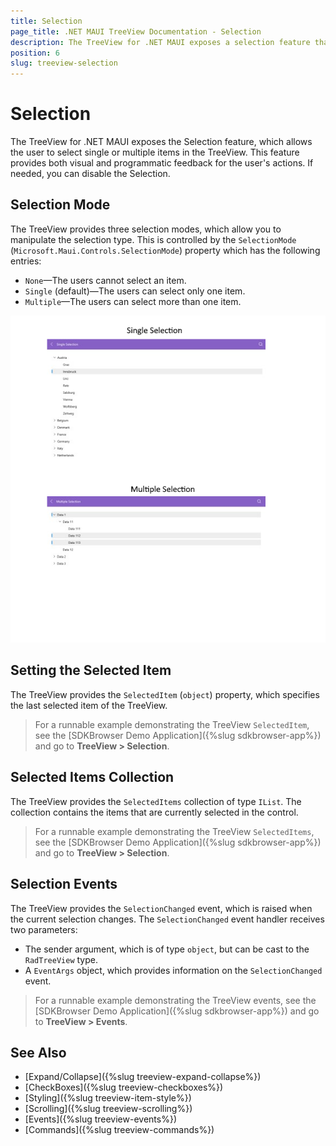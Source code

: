 ```yaml
---
title: Selection
page_title: .NET MAUI TreeView Documentation - Selection
description: The TreeView for .NET MAUI exposes a selection feature that allows the user to select single or multiple items in the TreeView control.
position: 6
slug: treeview-selection
---
```


# Selection

The TreeView for .NET MAUI exposes the Selection feature, which allows the user to select single or multiple items in the TreeView. This feature provides both visual and programmatic feedback for the user's actions. If needed, you can disable the Selection.

## Selection Mode

The TreeView provides three selection modes, which allow you to manipulate the selection type. This is controlled by the `SelectionMode` (`Microsoft.Maui.Controls.SelectionMode`) property which has the following entries:

- `None`&mdash;The users cannot select an item.
- `Single` (default)&mdash;The users can select only one item.
- `Multiple`&mdash;The users can select more than one item.

![.NET MAUI TreeView Selection Mode](images/treeview-selection.png)

## Setting the Selected Item

The TreeView provides the `SelectedItem` (`object`) property, which specifies the last selected item of the TreeView.

> For a runnable example demonstrating the TreeView `SelectedItem`, see the [SDKBrowser Demo Application]({%slug sdkbrowser-app%}) and go to **TreeView > Selection**.

## Selected Items Collection

The TreeView provides the `SelectedItems` collection of type `IList`. The collection contains the items that are currently selected in the control.

> For a runnable example demonstrating the TreeView `SelectedItems`, see the [SDKBrowser Demo Application]({%slug sdkbrowser-app%}) and go to **TreeView > Selection**.

## Selection Events

The TreeView provides the `SelectionChanged` event, which is raised when the current selection changes. The `SelectionChanged` event handler receives two parameters:

* The sender argument, which is of type `object`, but can be cast to the `RadTreeView` type.
* A `EventArgs` object, which provides information on the `SelectionChanged` event.

> For a runnable example demonstrating the TreeView events, see the [SDKBrowser Demo Application]({%slug sdkbrowser-app%}) and go to **TreeView > Events**.

## See Also

* [Expand/Collapse]({%slug treeview-expand-collapse%})
* [CheckBoxes]({%slug treeview-checkboxes%})
* [Styling]({%slug treeview-item-style%})
* [Scrolling]({%slug treeview-scrolling%})
* [Events]({%slug treeview-events%})
* [Commands]({%slug treeview-commands%})
